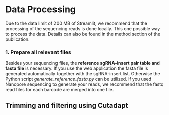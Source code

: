 # Data Processing
Due to the data limit of 200 MB of Streamlit, we recommend that the processing of the sequencing reads is done locally.
This one possible way to process the data. Details can also be found in the method section of the publication.

### 1.  Prepare all relevant files

Besides your sequencing files, the **reference sgRNA-insert pair table and fasta file** is necessary. If you use the web application the fasta file is generated automatically
together with the sgRNA-insert list. Otherwise the Python script *generate_reference_fasta.py* can be utilized. If you used Nanopore sequencing to generate your reads, we 
recommend that the fastq read files for each barcode are merged into one file. 

## Trimming and filtering using Cutadapt 